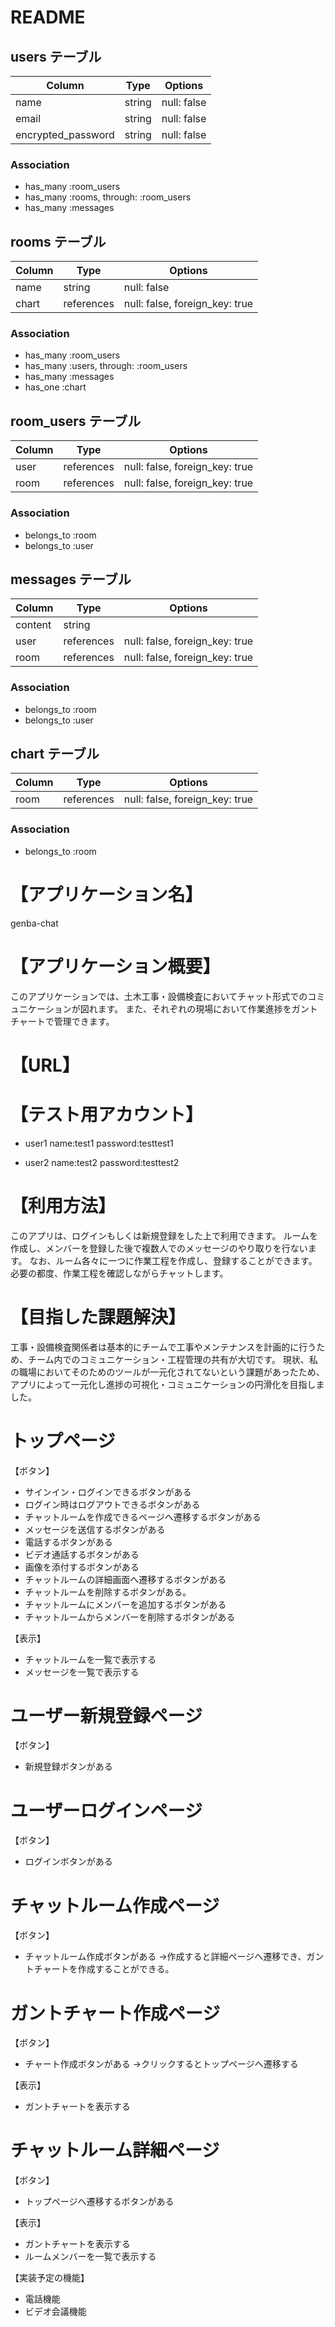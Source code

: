 # README

## users テーブル

| Column             | Type   | Options     |
| ------------------ | ------ | ----------- |
| name               | string | null: false |
| email              | string | null: false |
| encrypted_password | string | null: false |

### Association

- has_many :room_users
- has_many :rooms, through: :room_users
- has_many :messages

## rooms テーブル

| Column | Type       | Options                        |
| ------ | ---------- | ------------------------------ |
| name   | string     | null: false                    |
| chart  | references | null: false, foreign_key: true |

### Association

- has_many :room_users
- has_many :users, through: :room_users
- has_many :messages
- has_one  :chart

## room_users テーブル

| Column | Type       | Options                        |
| ------ | ---------- | ------------------------------ |
| user   | references | null: false, foreign_key: true |
| room   | references | null: false, foreign_key: true |

### Association

- belongs_to :room
- belongs_to :user

## messages テーブル

| Column  | Type       | Options                        |
| ------- | ---------- | ------------------------------ |
| content | string     |                                |
| user    | references | null: false, foreign_key: true |
| room    | references | null: false, foreign_key: true |

### Association

- belongs_to :room
- belongs_to :user

## chart テーブル

| Column | Type       | Options                        |
| ------ | ---------- | ------------------------------ |
| room   | references | null: false, foreign_key: true |

### Association

- belongs_to :room

# 【アプリケーション名】
genba-chat

# 【アプリケーション概要】
このアプリケーションでは、土木工事・設備検査においてチャット形式でのコミュニケーションが図れます。
また、それぞれの現場において作業進捗をガントチャートで管理できます。

# 【URL】

# 【テスト用アカウント】
* user1
name:test1
password:testtest1

* user2
name:test2
password:testtest2

# 【利用方法】
このアプリは、ログインもしくは新規登録をした上で利用できます。
ルームを作成し、メンバーを登録した後で複数人でのメッセージのやり取りを行ないます。
なお、ルーム各々に一つに作業工程を作成し、登録することができます。
必要の都度、作業工程を確認しながらチャットします。

# 【目指した課題解決】
工事・設備検査関係者は基本的にチームで工事やメンテナンスを計画的に行うため、チーム内でのコミュニケーション・工程管理の共有が大切です。
現状、私の職場においてそのためのツールが一元化されてないという課題があったため、アプリによって一元化し進捗の可視化・コミュニケーションの円滑化を目指しました。

# トップページ
 【ボタン】
* サインイン・ログインできるボタンがある
* ログイン時はログアウトできるボタンがある
* チャットルームを作成できるページへ遷移するボタンがある
* メッセージを送信するボタンがある
* 電話するボタンがある
* ビデオ通話するボタンがある
* 画像を添付するボタンがある
* チャットルームの詳細画面へ遷移するボタンがある
* チャットルームを削除するボタンがある。
* チャットルームにメンバーを追加するボタンがある
* チャットルームからメンバーを削除するボタンがある

 【表示】
* チャットルームを一覧で表示する
* メッセージを一覧で表示する


# ユーザー新規登録ページ
【ボタン】
* 新規登録ボタンがある

# ユーザーログインページ
【ボタン】
* ログインボタンがある

# チャットルーム作成ページ
【ボタン】
* チャットルーム作成ボタンがある
→作成すると詳細ページへ遷移でき、ガントチャートを作成することができる。

# ガントチャート作成ページ
【ボタン】
* チャート作成ボタンがある
→クリックするとトップページへ遷移する

【表示】
* ガントチャートを表示する

# チャットルーム詳細ページ
【ボタン】
* トップページへ遷移するボタンがある

【表示】
* ガントチャートを表示する
* ルームメンバーを一覧で表示する


【実装予定の機能】
* 電話機能
* ビデオ会議機能
